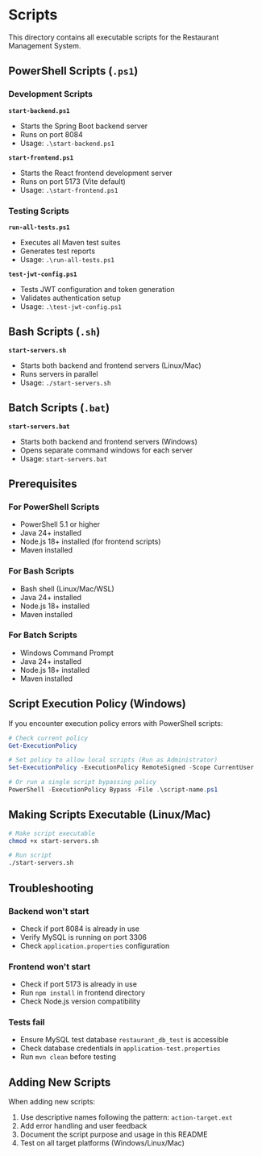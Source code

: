 # Scripts

This directory contains all executable scripts for the Restaurant Management System.

## PowerShell Scripts (`.ps1`)

### Development Scripts

**`start-backend.ps1`**
- Starts the Spring Boot backend server
- Runs on port 8084
- Usage: `.\start-backend.ps1`

**`start-frontend.ps1`**
- Starts the React frontend development server
- Runs on port 5173 (Vite default)
- Usage: `.\start-frontend.ps1`

### Testing Scripts

**`run-all-tests.ps1`**
- Executes all Maven test suites
- Generates test reports
- Usage: `.\run-all-tests.ps1`

**`test-jwt-config.ps1`**
- Tests JWT configuration and token generation
- Validates authentication setup
- Usage: `.\test-jwt-config.ps1`

## Bash Scripts (`.sh`)

**`start-servers.sh`**
- Starts both backend and frontend servers (Linux/Mac)
- Runs servers in parallel
- Usage: `./start-servers.sh`

## Batch Scripts (`.bat`)

**`start-servers.bat`**
- Starts both backend and frontend servers (Windows)
- Opens separate command windows for each server
- Usage: `start-servers.bat`

## Prerequisites

### For PowerShell Scripts
- PowerShell 5.1 or higher
- Java 24+ installed
- Node.js 18+ installed (for frontend scripts)
- Maven installed

### For Bash Scripts
- Bash shell (Linux/Mac/WSL)
- Java 24+ installed
- Node.js 18+ installed
- Maven installed

### For Batch Scripts
- Windows Command Prompt
- Java 24+ installed
- Node.js 18+ installed
- Maven installed

## Script Execution Policy (Windows)

If you encounter execution policy errors with PowerShell scripts:

```powershell
# Check current policy
Get-ExecutionPolicy

# Set policy to allow local scripts (Run as Administrator)
Set-ExecutionPolicy -ExecutionPolicy RemoteSigned -Scope CurrentUser

# Or run a single script bypassing policy
PowerShell -ExecutionPolicy Bypass -File .\script-name.ps1
```

## Making Scripts Executable (Linux/Mac)

```bash
# Make script executable
chmod +x start-servers.sh

# Run script
./start-servers.sh
```

## Troubleshooting

### Backend won't start
- Check if port 8084 is already in use
- Verify MySQL is running on port 3306
- Check `application.properties` configuration

### Frontend won't start
- Check if port 5173 is already in use
- Run `npm install` in frontend directory
- Check Node.js version compatibility

### Tests fail
- Ensure MySQL test database `restaurant_db_test` is accessible
- Check database credentials in `application-test.properties`
- Run `mvn clean` before testing

## Adding New Scripts

When adding new scripts:
1. Use descriptive names following the pattern: `action-target.ext`
2. Add error handling and user feedback
3. Document the script purpose and usage in this README
4. Test on all target platforms (Windows/Linux/Mac)
